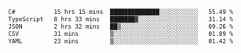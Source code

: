 <!--START_SECTION:waka-->

```txt
C#           15 hrs 15 mins  ██████████████░░░░░░░░░░░   55.49 %
TypeScript   8 hrs 33 mins   ███████▓░░░░░░░░░░░░░░░░░   31.14 %
JSON         2 hrs 32 mins   ██▒░░░░░░░░░░░░░░░░░░░░░░   09.26 %
CSV          31 mins         ▒░░░░░░░░░░░░░░░░░░░░░░░░   01.89 %
YAML         23 mins         ▒░░░░░░░░░░░░░░░░░░░░░░░░   01.42 %
```

<!--END_SECTION:waka-->